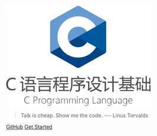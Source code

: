![logo](.assets/images/C_Programming_Language_with_Title.svg)

<!-- > Welcome to the CPL Class. -->

> Talk is cheap. Show me the code. --- Linus Torvalds
<!-- - `Truth can only be found in one place: the code.` --- Robert C. Martin -->

[GitHub](https://github.com/courses-at-nju-by-hfwei/cpl-docs/)
[Get Started](?id=课程简介)